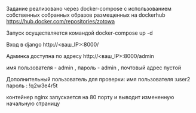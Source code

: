 Задание реализовано через docker-compose c использованием собственных собранных
образов размещенных на dockerhub https://hub.docker.com/repositories/zotowa

Запуск осуществляется командой docker-compose up -d

Вход в django http://<ваш_IP>:8000/

Админка доступна по адресу http://<ваш_IP>:8000/admin

имя пользователя - admin ,
пароль - admin ,
почтовый адрес пустой

Дополнительный пользователь для проверки:
имя пользователя :user2
пароль : !q2w3e4r5t

контейнер nginx запускается на 80 порту и выводит измененную начальную страницу     
